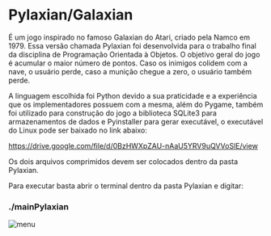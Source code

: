 # Pylaxian/Galaxian

É um jogo inspirado no famoso Galaxian do Atari, criado pela Namco em 1979. Essa versão chamada Pylaxian foi desenvolvida para
o trabalho final da disciplina de Programação Orientada à Objetos. O objetivo geral do jogo é acumular o maior número de pontos. Caso os inimigos colidem com a nave, o usuário perde, caso a munição chegue a zero, o usuário também perde.

A linguagem escolhida foi Python devido a sua praticidade e a experiência que os implementadores possuem com a mesma, além do
Pygame, também foi utilizado para construção do jogo a biblioteca SQLite3 para armazenamentos de dados e Pyinstaller para gerar
executável, o executável do Linux pode ser baixado no link abaixo:

https://drive.google.com/file/d/0BzHWXpZAU-nAaU5YRV9uQVVoSlE/view

Os dois arquivos comprimidos devem ser colocados dentro da pasta Pylaxian.

Para executar basta abrir o terminal dentro da pasta Pylaxian e digitar:

### ./mainPylaxian

![menu](https://user-images.githubusercontent.com/29669242/27617712-5fdd3c4a-5b8e-11e7-9702-27d7ca028bca.png)

